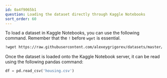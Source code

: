```yaml
---
id: 0a4f9065b1
question: Loading the dataset directly through Kaggle Notebooks
sort_order: 60
---
```


To load a dataset in Kaggle Notebooks, you can use the following command. Remember that the `!` before `wget` is essential.

```bash
!wget https://raw.githubusercontent.com/alexeygrigorev/datasets/master/housing.csv
```

Once the dataset is loaded onto the Kaggle Notebook server, it can be read using the following pandas command:

```python
df = pd.read_csv('housing.csv')
```
